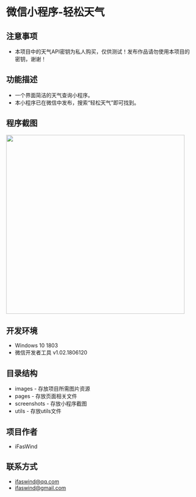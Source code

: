 # 微信小程序-轻松天气

## 注意事项
- 本项目中的天气API密钥为私人购买，仅供测试！发布作品请勿使用本项目的密钥，谢谢！

## 功能描述
- 一个界面简洁的天气查询小程序。
- 本小程序已在微信中发布，搜索“轻松天气”即可找到。

## 程序截图
<img src="https://github.com/iFasWind/WeApp-EasyWeather/blob/master/screenshots/Screenshot.png" width="480px" style="display:inline;">

## 开发环境
- Windows 10 1803
- 微信开发者工具 v1.02.1806120

## 目录结构
- images - 存放项目所需图片资源
- pages - 存放页面相关文件
- screenshots - 存放小程序截图
- utils - 存放utils文件

## 项目作者
- iFasWind

## 联系方式
- ifaswind@qq.com
- ifaswind@gmail.com
